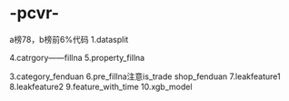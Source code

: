 # -pcvr-
a榜78，b榜前6%代码
1.datasplit

4.catrgory——fillna
5.property_fillna

3.category_fenduan
6.pre_fillna注意is_trade
shop_fenduan
7.leakfeature1
8.leakfeature2
9.feature_with_time
10.xgb_model
